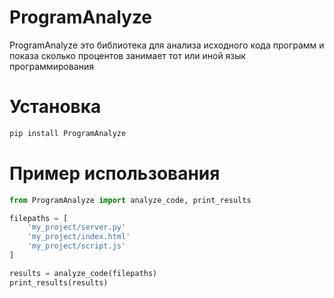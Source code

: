 # ProgramAnalyze

ProgramAnalyze это библиотека для анализа исходного кода программ и показа сколько процентов занимает тот или иной язык программирования

# Установка
```bash
pip install ProgramAnalyze
```

# Пример использования
```python
from ProgramAnalyze import analyze_code, print_results

filepaths = [
    'my_project/server.py'
    'my_project/index.html'
    'my_project/script.js'
]

results = analyze_code(filepaths)
print_results(results)
```
